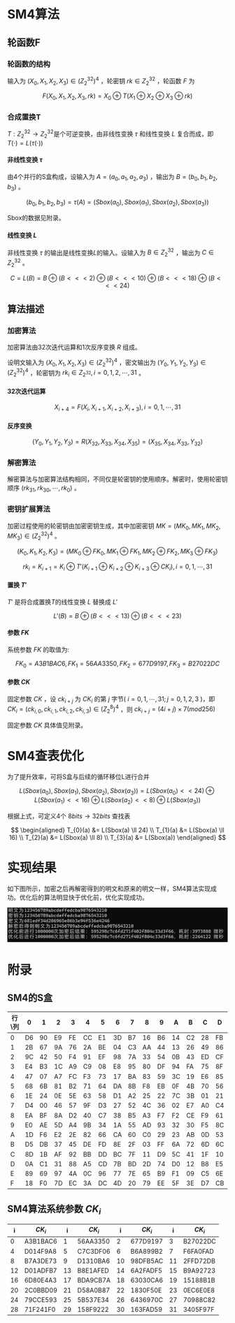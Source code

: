 # SM4算法
## 轮函数F
   
### 轮函数的结构
	
输入为 $(X_0,X_{1},X_{2},X_{3})\in (Z_{2}^{32})^{4}$ ，轮密钥 $rk\in Z_{2}^{32}$ ，轮函数 $F$ 为


$$F(X_{0},X_{1},X_{2},X_{3},rk)=X_{0}\oplus T(X_{1}\oplus X_{2}\oplus X_{3}\oplus rk)$$

### 合成置换T

$T:Z_{2}^{32}\rightarrow Z_{2}^{32}$是个可逆变换，由非线性变换 $\tau$ 和线性变换 $L$ 复合而成，即 $T(\cdot)=L(\tau(\cdot))$
	
	
#### 非线性变换 $\tau$
	
由4个并行的S盒构成，设输入为 $A=(a_{0},a_{1},a_{2},a_{3})$ ，输出为 $B=(b_{0},b_{1},b_{2},b_{3})$ 。
	

$$(b_{0},b_{1},b_{2},b_{3})=\tau(A)=(Sbox(a_{0}),Sbox(a_{1}),Sbox(a_{2}),Sbox(a_{3}))$$

	
Sbox的数据见附录。
	
#### 线性变换 $L$
	
非线性变换 $\tau$ 的输出是线性变换$L$的输入。设输入为 $B\in Z_{2}^{32}$ ，输出为 $C\in Z_{2}^{32}$ 。

$$C=L(B)=B\oplus(B<<<2)\oplus(B<<<10)\oplus(B<<<18)\oplus(B<<<24)$$

## 算法描述
### 加密算法
加密算法由32次迭代运算和1次反序变换 $R$ 组成。
	
设明文输入为 $(X_{0},X_{1},X_{2},X_{3})\in (Z_{2}^{32})^{4}$ ，密文输出为 $(Y_{0},Y_{1},Y_{2},Y_{3})\in (Z_{2}^{32})^{4}$ ，轮密钥为 $rk_{i}\in Z_{2^{32}},i=0,1,2,\cdots,31$ 。
	
#### 32次迭代运算
	
	
$$X_{i+4}=F(X_{i},X_{i+1},X_{i+2},X_{i+3}),i=0,1,\cdots,31$$

	
#### 反序变换
	
	
$$(Y_{0},Y_{1},Y_{2},Y_{3})=R(X_{32},X_{33},X_{34},X_{35})=(X_{35},X_{34},X_{33},Y_{32})$$

	
### 解密算法
	
解密算法与加密算法结构相同，不同仅是轮密钥的使用顺序。解密时，使用轮密钥顺序 $(rk_{31},rk_{30},\cdots,rk_{0})$ 。
	
	
### 密钥扩展算法
加密过程使用的轮密钥由加密密钥生成，其中加密密钥 $MK=(MK_{0},MK_{1},MK_{2},MK_{3})\in(Z_{2}^{32})^{4}$ 。
	
	
$$(K_{0},K_{1},K_{2},K_{3})=(MK_{0}\oplus FK_{0},MK_{1}\oplus FK_{1},MK_{2}\oplus FK_{2},MK_{3}\oplus FK_{3})$$
		
$$rk_{i}=K_{i+1}=K_{i}\oplus T'(K_{i+1}\oplus K_{i+2}\oplus K_{i+3}\oplus CK_{i}),i=0,1,\cdots,31$$

#### 置换 $T'$
$T'$ 是将合成置换$T$的线性变换 $L$ 替换成 $L'$
	
	
$$L'(B)=B\oplus(B<<<13)\oplus(B<<<23)$$
	
	
#### 参数 $FK$
系统参数 $FK$ 的取值为:
	
	
$$FK_{0}=A3B1BAC6, FK_{1}=56AA3350, FK_{2}=677D9197, FK_{3}=B27022DC$$
	
#### 参数 $CK$
固定参数 $CK$ ，设 $ck_{i+j}$ 为 $CK_{i}$ 的第 $j$ 字节( $i=0,1,\cdots,31;j=0,1,2,3$ )，即 $CK_{i}=(ck_{i,0},ck_{i,1},ck_{i,2},ck_{i,3})\in (Z_{2}^{8})^{4}$ ，则 $ck_{i+j}=(4i+j)\times 7(mod 256)$
	
固定参数 $CK$ 具体值见附录。
	
	
# SM4查表优化
为了提升效率，可将S盒与后续的循环移位L进行合并
	
	
$$L(Sbox(a_{0}),Sbox(a_{1}),Sbox(a_{2}),Sbox(a_{3}))=L(Sbox(a_{0})<<24)\oplus L(Sbox(a_{1})<<16) \oplus L(Sbox(a_{2})<<8) \oplus L(Sbox(a_{3}))$$
	
	
根据上式，可定义4个 $8bits\rightarrow 32bits$ 查找表
	
$$
\begin{aligned}
T_{0}(a) &= L(Sbox(a) \ll 24) \\
T_{1}(a) &= L(Sbox(a) \ll 16) \\
T_{2}(a) &= L(Sbox(a) \ll 8) \\
T_{3}(a) &= L(Sbox(a))
\end{aligned}
$$
	
	
# 实现结果
	
如下图所示，加密之后再解密得到的明文和原来的明文一样，SM4算法实现成功。优化后的算法明显快于优化前，优化实现成功。

![实验结果](1.png)

# 附录

## SM4的S盒

| 行\列 | 0   | 1   | 2   | 3   | 4   | 5   | 6   | 7   | 8   | 9   | A   | B   | C   | D   | E   | F   |
|-------|-----|-----|-----|-----|-----|-----|-----|-----|-----|-----|-----|-----|-----|-----|-----|-----|
| 0     | D6  | 90  | E9  | FE  | CC  | E1  | 3D  | B7  | 16  | B6  | 14  | C2  | 28  | FB  | 2C  | 05  |
| 1     | 2B  | 67  | 9A  | 76  | 2A  | BE  | 04  | C3  | AA  | 44  | 13  | 26  | 49  | 86  | 06  | 99  |
| 2     | 9C  | 42  | 50  | F4  | 91  | EF  | 98  | 7A  | 33  | 54  | 0B  | 43  | ED  | CF  | AC  | 62  |
| 3     | E4  | B3  | 1C  | A9  | C9  | 08  | E8  | 95  | 80  | DF  | 94  | FA  | 75  | 8F  | 3F  | A6  |
| 4     | 47  | 07  | A7  | FC  | F3  | 73  | 17  | BA  | 83  | 59  | 3C  | 19  | E6  | 85  | 4F  | A8  |
| 5     | 68  | 6B  | 81  | B2  | 71  | 64  | DA  | 8B  | F8  | EB  | 0F  | 4B  | 70  | 56  | 9D  | 35  |
| 6     | 1E  | 24  | 0E  | 5E  | 63  | 58  | D1  | A2  | 25  | 22  | 7C  | 3B  | 01  | 21  | 78  | 87  |
| 7     | D4  | 00  | 46  | 57  | 9F  | D3  | 27  | 52  | 4C  | 36  | 02  | E7  | A0  | C4  | C8  | 9E  |
| 8     | EA  | BF  | 8A  | D2  | 40  | C7  | 38  | B5  | A3  | F7  | F2  | CE  | F9  | 61  | 15  | A1  |
| 9     | E0  | AE  | 5D  | A4  | 9B  | 34  | 1A  | 55  | AD  | 93  | 32  | 30  | F5  | 8C  | B1  | E3  |
| A     | 1D  | F6  | E2  | 2E  | 82  | 66  | CA  | 60  | C0  | 29  | 23  | AB  | 0D  | 53  | 4E  | 6F  |
| B     | D5  | DB  | 37  | 45  | DE  | FD  | 8E  | 2F  | 03  | FF  | 6A  | 72  | 6D  | 6C  | 5B  | 51  |
| C     | 8D  | 1B  | AF  | 92  | BB  | DD  | BC  | 7F  | 11  | D9  | 5C  | 41  | 1F  | 10  | 5A  | D8  |
| D     | 0A  | C1  | 31  | 88  | A5  | CD  | 7B  | BD  | 2D  | 74  | D0  | 12  | B8  | E5  | B4  | B0  |
| E     | 89  | 69  | 97  | 4A  | 0C  | 96  | 77  | 7E  | 65  | B9  | F1  | 09  | C5  | 6E  | C6  | 84  |
| F     | 18  | F0  | 7D  | EC  | 3A  | DC  | 4D  | 20  | 79  | EE  | 5F  | 3E  | D7  | CB  | 39  | 48  |

## SM4算法系统参数 $CK_i$

| i  | $CK_i$      | i  | $CK_i$      | i  | $CK_i$      | i  | $CK_i$     |
|----|-----------|----|-----------|----|-----------|----|-----------|
| 0  | A3B1BAC6  | 1  | 56AA3350  | 2  | 677D9197  | 3  | B27022DC  |
| 4  | D014F9A8  | 5  | C7C3DF06  | 6  | B6A899B2  | 7  | F6FA0FAD  |
| 8  | B7A3DE73  | 9  | D1310BA6  | 10 | 98DFB5AC  | 11 | 2FFD72DB  |
| 12 | D01ADFB7  | 13 | B8E1AFED  | 14 | 6A2FADF5  | 15 | B9A92723  |
| 16 | 6D80E4A3  | 17 | BDA9CB7A  | 18 | 63030CA6  | 19 | 15188B1B  |
| 20 | 2C0BBD09  | 21 | D58A0B87  | 22 | 1830F50E  | 23 | 0EC6E0E8  |
| 24 | 79CCE593  | 25 | 5B537E34  | 26 | 6436970C  | 27 | 70988C82  |
| 28 | 71F241F0  | 29 | 158F9222  | 30 | 163FAD59  | 31 | 3405F97F  |